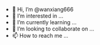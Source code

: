 - 👋 Hi, I’m @wanxiang666
- 👀 I’m interested in ...
- 🌱 I’m currently learning ...
- 💞️ I’m looking to collaborate on ...
- 📫 How to reach me ...

<!---
wanxiang666/wanxiang666 is a ✨ special ✨ repository because its `README.md` (this file) appears on your GitHub profile.
You can click the Preview link to take a look at your changes.
---
